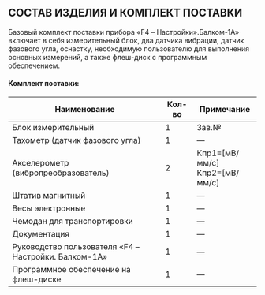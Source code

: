 ## **СОСТАВ ИЗДЕЛИЯ И КОМПЛЕКТ ПОСТАВКИ**

Базовый комплект поставки прибора «F4 – Настройки».Балком-1А» включает в себя измерительный блок, два датчика вибрации, датчик фазового угла, оснастку, необходимую пользователю для выполнения основных измерений, а также флеш-диск с программным обеспечением.

#### **Комплект поставки:**

| Наименование                                      | Кол-во | Примечание                          |
|---------------------------------------------------|--------|--------------------------------------|
| Блок измерительный                                | 1      | Зав.№                               |
| Тахометр (датчик фазового угла)                   | 1      | —                                   |
| Акселерометр (вибропреобразователь)               | 2      | Кпр1=[мВ/мм/с]<br>Кпр2=[мВ/мм/с]   |
| Штатив магнитный                                  | 1      | —                                   |
| Весы электронные                                  | 1      | —                                   |
| Чемодан для транспортировки                       | 1      | —                                   |
| Документация                                      | 1      | —                                   |
| Руководство пользователя «F4 – Настройки. Балком-1А» | 1    | —                                   |
| Программное обеспечение на флеш-диске             | 1      | —                                   |